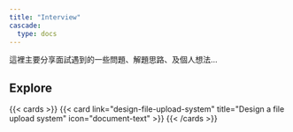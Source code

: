 ```yaml
---
title: "Interview"
cascade:
  type: docs
---
```


這裡主要分享面試遇到的一些問題、解題思路、及個人想法…

## Explore

{{< cards >}}
  {{< card link="design-file-upload-system" title="Design a file upload system" icon="document-text" >}}
{{< /cards >}}